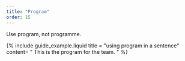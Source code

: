 ```yaml
---
title: "Program"
order: 15
---
```


Use program, not programme.

{% include guide_example.liquid
  title = "using program in a sentence"
  content= "
This is the program for the team.
"
%}
